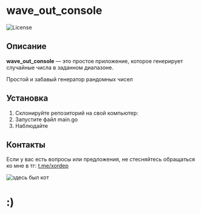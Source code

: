 # wave_out_console

![License](https://img.shields.io/badge/license-MIT-green.svg)

## Описание

**wave_out_console** — это простое приложение, которое генерирует случайные числа в заданном диапазоне.

Простой и забавый генератор рандомных чисел

## Установка

1. Склонируйте репозиторий на свой компьютер:
2. Запустите файл main.go
3. Наблюдайте

## Контакты

Если у вас есть вопросы или предложения, не стесняйтесь обращаться ко мне в тг: [t.me/xordep](https://t.me/xordep)

![здесь был кот](https://ru.pinterest.com/pin/606649012338861213/)

# :)
